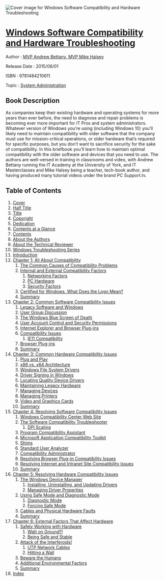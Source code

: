 ![Cover image for Windows Software Compatibility and Hardware Troubleshooting](https://imgdetail.ebookreading.net/cover/cover/system_admin/EB9781484210611.jpg)

[Windows Software Compatibility and Hardware Troubleshooting](https://ebookreading.net/view/book/Windows+Software+Compatibility+and+Hardware+Troubleshooting-EB9781484210611_1.html "Windows Software Compatibility and Hardware Troubleshooting")
====================================================================================================================

Author : [MVP Andrew Bettany](https://ebookreading.net/search/author/MVP+Andrew+Bettany),[ MVP Mike Halsey](https://ebookreading.net/search/author/+MVP+Mike+Halsey)

Release Date : 2015/08/01

ISBN : 9781484210611

Topic : [System Administration](https://ebookreading.net/search/category/system-administration)

Book Description
-----------------

As companies keep their existing hardware and operating systems for more years than ever before, the need to diagnose and repair problems is becoming ever more important for IT Pros and system administrators. 
Whatever version of Windows you’re using (including Windows 10) you’ll likely need to maintain compatibility with older software that the company must use for mission-critical operations, or older hardware that’s required for specific purposes, but you don’t want to sacrifice security for the sake of compatibility. In this briefbook you’ll learn how to maintain optimal compatibility with the older software and devices that you need to use.
The authors are well-versed in training in classrooms and video, with Andrew Bettany running the IT Academy at the University of York, and IT Masterclasses and Mike Halsey being a teacher, tech-book author, and having produced many tutorial videos under the brand PC Support.tv.
              
Table of Contents
-----------------

1. [Cover](https://ebookreading.net/view/book/Windows+Software+Compatibility+and+Hardware+Troubleshooting-EB9781484210611_1.html)
1. [Half Title](https://ebookreading.net/view/book/Windows+Software+Compatibility+and+Hardware+Troubleshooting-EB9781484210611_2.html)
1. [Title](https://ebookreading.net/view/book/Windows+Software+Compatibility+and+Hardware+Troubleshooting-EB9781484210611_3.html)
1. [Copyright](https://ebookreading.net/view/book/Windows+Software+Compatibility+and+Hardware+Troubleshooting-EB9781484210611_4.html)
1. [Dedication](https://ebookreading.net/view/book/Windows+Software+Compatibility+and+Hardware+Troubleshooting-EB9781484210611_5.html)
1. [Contents at a Glance](https://ebookreading.net/view/book/Windows+Software+Compatibility+and+Hardware+Troubleshooting-EB9781484210611_6.html)
1. [Contents](https://ebookreading.net/view/book/Windows+Software+Compatibility+and+Hardware+Troubleshooting-EB9781484210611_7.html)
1. [About the Authors](https://ebookreading.net/view/book/Windows+Software+Compatibility+and+Hardware+Troubleshooting-EB9781484210611_8.html)
1. [About the Technical Reviewer](https://ebookreading.net/view/book/Windows+Software+Compatibility+and+Hardware+Troubleshooting-EB9781484210611_9.html)
1. [Windows Troubleshooting Series](https://ebookreading.net/view/book/Windows+Software+Compatibility+and+Hardware+Troubleshooting-EB9781484210611_10.html)
1. [Introduction](https://ebookreading.net/view/book/Windows+Software+Compatibility+and+Hardware+Troubleshooting-EB9781484210611_11.html)
1. [Chapter 1: All About Compatibility](https://ebookreading.net/view/book/Windows+Software+Compatibility+and+Hardware+Troubleshooting-EB9781484210611_12.html)
    1. [The Common Causes of Compatibility Problems](https://ebookreading.net/view/book/Windows+Software+Compatibility+and+Hardware+Troubleshooting-EB9781484210611_12.html#Sec1)
    1. [Internal and External Compatibility Factors](https://ebookreading.net/view/book/Windows+Software+Compatibility+and+Hardware+Troubleshooting-EB9781484210611_12.html#Sec2)
        1. [Networking Factors](https://ebookreading.net/view/book/Windows+Software+Compatibility+and+Hardware+Troubleshooting-EB9781484210611_12.html#Sec3)
        1. [PC Hardware](https://ebookreading.net/view/book/Windows+Software+Compatibility+and+Hardware+Troubleshooting-EB9781484210611_12.html#Sec4)
        1. [Security Factors](https://ebookreading.net/view/book/Windows+Software+Compatibility+and+Hardware+Troubleshooting-EB9781484210611_12.html#Sec5)
    1. [Certified for Windows. What Does the Logo Mean?](https://ebookreading.net/view/book/Windows+Software+Compatibility+and+Hardware+Troubleshooting-EB9781484210611_12.html#Sec6)
    1. [Summary](https://ebookreading.net/view/book/Windows+Software+Compatibility+and+Hardware+Troubleshooting-EB9781484210611_12.html#Sec7)
1. [Chapter 2: Common Software Compatibility Issues](https://ebookreading.net/view/book/Windows+Software+Compatibility+and+Hardware+Troubleshooting-EB9781484210611_13.html)
    1. [Legacy Software and Windows](https://ebookreading.net/view/book/Windows+Software+Compatibility+and+Hardware+Troubleshooting-EB9781484210611_13.html#Sec1)
    1. [User Group Discussion](https://ebookreading.net/view/book/Windows+Software+Compatibility+and+Hardware+Troubleshooting-EB9781484210611_13.html#Sec2)
    1. [The Windows Blue Screen of Death](https://ebookreading.net/view/book/Windows+Software+Compatibility+and+Hardware+Troubleshooting-EB9781484210611_13.html#Sec3)
    1. [User Account Control and Security Permissions](https://ebookreading.net/view/book/Windows+Software+Compatibility+and+Hardware+Troubleshooting-EB9781484210611_13.html#Sec4)
    1. [Internet Explorer and Browser Plug-ins](https://ebookreading.net/view/book/Windows+Software+Compatibility+and+Hardware+Troubleshooting-EB9781484210611_13.html#Sec5)
    1. [Compatibility Issues](https://ebookreading.net/view/book/Windows+Software+Compatibility+and+Hardware+Troubleshooting-EB9781484210611_13.html#Sec6)
        1. [IE11 Compatibility](https://ebookreading.net/view/book/Windows+Software+Compatibility+and+Hardware+Troubleshooting-EB9781484210611_13.html#Sec7)
    1. [Browser Plug-ins](https://ebookreading.net/view/book/Windows+Software+Compatibility+and+Hardware+Troubleshooting-EB9781484210611_13.html#Sec8)
    1. [Summary](https://ebookreading.net/view/book/Windows+Software+Compatibility+and+Hardware+Troubleshooting-EB9781484210611_13.html#Sec9)
1. [Chapter 3: Common Hardware Compatibility Issues](https://ebookreading.net/view/book/Windows+Software+Compatibility+and+Hardware+Troubleshooting-EB9781484210611_14.html)
    1. [Plug and Play](https://ebookreading.net/view/book/Windows+Software+Compatibility+and+Hardware+Troubleshooting-EB9781484210611_14.html#Sec1)
    1. [x86 vs. x64 Architecture](https://ebookreading.net/view/book/Windows+Software+Compatibility+and+Hardware+Troubleshooting-EB9781484210611_14.html#Sec2)
    1. [Windows File System Drivers](https://ebookreading.net/view/book/Windows+Software+Compatibility+and+Hardware+Troubleshooting-EB9781484210611_14.html#Sec3)
    1. [Driver Signing in Windows](https://ebookreading.net/view/book/Windows+Software+Compatibility+and+Hardware+Troubleshooting-EB9781484210611_14.html#Sec4)
    1. [Locating Quality Device Drivers](https://ebookreading.net/view/book/Windows+Software+Compatibility+and+Hardware+Troubleshooting-EB9781484210611_14.html#Sec5)
    1. [Maintaining Legacy Hardware](https://ebookreading.net/view/book/Windows+Software+Compatibility+and+Hardware+Troubleshooting-EB9781484210611_14.html#Sec6)
    1. [Managing Devices](https://ebookreading.net/view/book/Windows+Software+Compatibility+and+Hardware+Troubleshooting-EB9781484210611_14.html#Sec7)
    1. [Managing Printers](https://ebookreading.net/view/book/Windows+Software+Compatibility+and+Hardware+Troubleshooting-EB9781484210611_14.html#Sec8)
    1. [Video and Graphics Cards](https://ebookreading.net/view/book/Windows+Software+Compatibility+and+Hardware+Troubleshooting-EB9781484210611_14.html#Sec9)
    1. [Summary](https://ebookreading.net/view/book/Windows+Software+Compatibility+and+Hardware+Troubleshooting-EB9781484210611_14.html#Sec10)
1. [Chapter 4: Resolving Software Compatibility Issues](https://ebookreading.net/view/book/Windows+Software+Compatibility+and+Hardware+Troubleshooting-EB9781484210611_15.html)
    1. [Windows Compatibility Center Web Site](https://ebookreading.net/view/book/Windows+Software+Compatibility+and+Hardware+Troubleshooting-EB9781484210611_15.html#Sec1)
    1. [The Software Compatibility Troubleshooter](https://ebookreading.net/view/book/Windows+Software+Compatibility+and+Hardware+Troubleshooting-EB9781484210611_15.html#Sec2)
        1. [DPI Scaling](https://ebookreading.net/view/book/Windows+Software+Compatibility+and+Hardware+Troubleshooting-EB9781484210611_15.html#Sec3)
    1. [Program Compatibility Assistant](https://ebookreading.net/view/book/Windows+Software+Compatibility+and+Hardware+Troubleshooting-EB9781484210611_15.html#Sec4)
    1. [Microsoft Application Compatibility Toolkit](https://ebookreading.net/view/book/Windows+Software+Compatibility+and+Hardware+Troubleshooting-EB9781484210611_15.html#Sec5)
    1. [Shims](https://ebookreading.net/view/book/Windows+Software+Compatibility+and+Hardware+Troubleshooting-EB9781484210611_15.html#Sec6)
    1. [Standard User Analyzer](https://ebookreading.net/view/book/Windows+Software+Compatibility+and+Hardware+Troubleshooting-EB9781484210611_15.html#Sec7)
    1. [Compatibility Administrator](https://ebookreading.net/view/book/Windows+Software+Compatibility+and+Hardware+Troubleshooting-EB9781484210611_15.html#Sec8)
    1. [Resolving Browser Plug-in Compatibility Issues](https://ebookreading.net/view/book/Windows+Software+Compatibility+and+Hardware+Troubleshooting-EB9781484210611_15.html#Sec9)
    1. [Resolving Internet and Intranet Site Compatibility Issues](https://ebookreading.net/view/book/Windows+Software+Compatibility+and+Hardware+Troubleshooting-EB9781484210611_15.html#Sec10)
    1. [Summary](https://ebookreading.net/view/book/Windows+Software+Compatibility+and+Hardware+Troubleshooting-EB9781484210611_15.html#Sec11)
1. [Chapter 5: Resolving Hardware Compatibility Issues](https://ebookreading.net/view/book/Windows+Software+Compatibility+and+Hardware+Troubleshooting-EB9781484210611_16.html)
    1. [The Windows Device Manager](https://ebookreading.net/view/book/Windows+Software+Compatibility+and+Hardware+Troubleshooting-EB9781484210611_16.html#Sec1)
        1. [Installing, Uninstalling, and Updating Drivers](https://ebookreading.net/view/book/Windows+Software+Compatibility+and+Hardware+Troubleshooting-EB9781484210611_16.html#Sec2)
        1. [Managing Driver Properties](https://ebookreading.net/view/book/Windows+Software+Compatibility+and+Hardware+Troubleshooting-EB9781484210611_16.html#Sec9)
    1. [Using Safe Mode and Diagnostic Mode](https://ebookreading.net/view/book/Windows+Software+Compatibility+and+Hardware+Troubleshooting-EB9781484210611_16.html#Sec10)
        1. [Diagnostic Mode](https://ebookreading.net/view/book/Windows+Software+Compatibility+and+Hardware+Troubleshooting-EB9781484210611_16.html#Sec11)
        1. [Forcing Safe Mode](https://ebookreading.net/view/book/Windows+Software+Compatibility+and+Hardware+Troubleshooting-EB9781484210611_16.html#Sec12)
    1. [Cables and Physical Hardware Faults](https://ebookreading.net/view/book/Windows+Software+Compatibility+and+Hardware+Troubleshooting-EB9781484210611_16.html#Sec13)
    1. [Summary](https://ebookreading.net/view/book/Windows+Software+Compatibility+and+Hardware+Troubleshooting-EB9781484210611_16.html#Sec14)
1. [Chapter 6: External Factors That Affect Hardware](https://ebookreading.net/view/book/Windows+Software+Compatibility+and+Hardware+Troubleshooting-EB9781484210611_17.html)
    1. [Safely Working with Hardware](https://ebookreading.net/view/book/Windows+Software+Compatibility+and+Hardware+Troubleshooting-EB9781484210611_17.html#Sec1)
        1. [Watt on Ground?!](https://ebookreading.net/view/book/Windows+Software+Compatibility+and+Hardware+Troubleshooting-EB9781484210611_17.html#Sec2)
        1. [Being Safe and Stable](https://ebookreading.net/view/book/Windows+Software+Compatibility+and+Hardware+Troubleshooting-EB9781484210611_17.html#Sec3)
    1. [Attack of the Interferoids!](https://ebookreading.net/view/book/Windows+Software+Compatibility+and+Hardware+Troubleshooting-EB9781484210611_17.html#Sec4)
        1. [UTP Network Cables](https://ebookreading.net/view/book/Windows+Software+Compatibility+and+Hardware+Troubleshooting-EB9781484210611_17.html#Sec5)
        1. [Hitting a Wall](https://ebookreading.net/view/book/Windows+Software+Compatibility+and+Hardware+Troubleshooting-EB9781484210611_17.html#Sec6)
    1. [Beware the Humans](https://ebookreading.net/view/book/Windows+Software+Compatibility+and+Hardware+Troubleshooting-EB9781484210611_17.html#Sec7)
    1. [Additional Environmental Factors](https://ebookreading.net/view/book/Windows+Software+Compatibility+and+Hardware+Troubleshooting-EB9781484210611_17.html#Sec8)
    1. [Summary](https://ebookreading.net/view/book/Windows+Software+Compatibility+and+Hardware+Troubleshooting-EB9781484210611_17.html#Sec9)
1. [Index](https://ebookreading.net/view/book/Windows+Software+Compatibility+and+Hardware+Troubleshooting-EB9781484210611_18.html)
